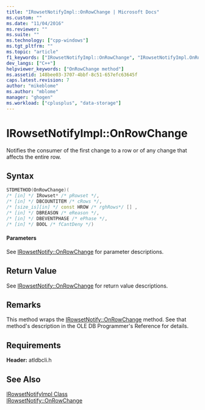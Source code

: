 ```yaml
---
title: "IRowsetNotifyImpl::OnRowChange | Microsoft Docs"
ms.custom: ""
ms.date: "11/04/2016"
ms.reviewer: ""
ms.suite: ""
ms.technology: ["cpp-windows"]
ms.tgt_pltfrm: ""
ms.topic: "article"
f1_keywords: ["IRowsetNotifyImpl::OnRowChange", "IRowsetNotifyImpl.OnRowChange", "OnRowChange"]
dev_langs: ["C++"]
helpviewer_keywords: ["OnRowChange method"]
ms.assetid: 148bee03-3707-4bbf-8c51-657efc63645f
caps.latest.revision: 7
author: "mikeblome"
ms.author: "mblome"
manager: "ghogen"
ms.workload: ["cplusplus", "data-storage"]
---
```

# IRowsetNotifyImpl::OnRowChange
Notifies the consumer of the first change to a row or of any change that affects the entire row.  
  
## Syntax  
  
```cpp
STDMETHOD(OnRowChange)(   
/* [in] */ IRowset* /* pRowset */,  
/* [in] */ DBCOUNTITEM /* cRows */,  
/* [size_is][in] */ const HROW /* rghRows*/ [] ,  
/* [in] */ DBREASON /* eReason */,  
/* [in] */ DBEVENTPHASE /* ePhase */,  
/* [in] */ BOOL /* fCantDeny */)  
```  
  
#### Parameters  
 See [IRowsetNotify::OnRowChange](https://msdn.microsoft.com/en-us/library/ms722694.aspx) for parameter descriptions.  
  
## Return Value  
 See [IRowsetNotify::OnRowChange](https://msdn.microsoft.com/en-us/library/ms722694.aspx) for return value descriptions.  
  
## Remarks  
 This method wraps the [IRowsetNotify::OnRowChange](https://msdn.microsoft.com/en-us/library/ms722694.aspx) method. See that method's description in the OLE DB Programmer's Reference for details.  
  
## Requirements  
 **Header:** atldbcli.h  
  
## See Also  
 [IRowsetNotifyImpl Class](../../data/oledb/irowsetnotifyimpl-class.md)   
 [IRowsetNotify::OnRowChange](https://msdn.microsoft.com/en-us/library/ms722694.aspx)
